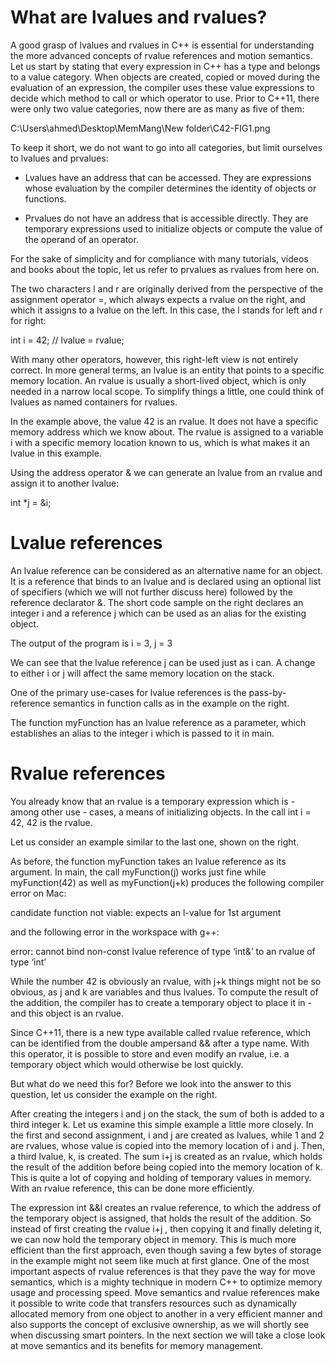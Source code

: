 
What are lvalues and rvalues?
=============================

A good grasp of lvalues and rvalues in C++ is essential for understanding the more advanced concepts of rvalue references and motion semantics.
Let us start by stating that every expression in C++ has a type and belongs to a value category. When objects are created, copied or moved during the evaluation of an expression, the compiler uses these value expressions to decide which method to call or which operator to use.
Prior to C++11, there were only two value categories, now there are as many as five of them:

C:\Users\ahmed\Desktop\MemMang\New folder\C42-FIG1.png

To keep it short, we do not want to go into all categories, but limit ourselves to lvalues and prvalues:

* Lvalues have an address that can be accessed. They are expressions whose evaluation by the compiler determines the identity of objects or functions.

* Prvalues do not have an address that is accessible directly. They are temporary expressions used to initialize objects or compute the value of the operand of an operator.

For the sake of simplicity and for compliance with many tutorials, videos and books about the topic, let us refer to prvalues as rvalues from here on.

The two characters l and r are originally derived from the perspective of the assignment operator =, which always expects a rvalue on the right, and which it assigns to a lvalue on the left. In this case, the l stands for left and r for right:

int i = 42;  // lvalue = rvalue;

With many other operators, however, this right-left view is not entirely correct. In more general terms, an lvalue is an entity that points to a specific memory location. An rvalue is usually a short-lived object, which is only needed in a narrow local scope. To simplify things a little, one could think of lvalues as named containers for rvalues.

In the example above, the value 42 is an rvalue. It does not have a specific memory address which we know about. The rvalue is assigned to a variable i with a specific memory location known to us, which is what makes it an lvalue in this example.

Using the address operator & we can generate an lvalue from an rvalue and assign it to another lvalue:

int *j = &i;


Lvalue references
===================

An lvalue reference can be considered as an alternative name for an object. It is a reference that binds to an lvalue and is declared using an optional list of specifiers (which we will not further discuss here) followed by the reference declarator &. The short code sample on the right declares an integer i and a reference j which can be used as an alias for the existing object.

The output of the program is
i = 3, j = 3

We can see that the lvalue reference j can be used just as i can. A change to either i or j will affect the same memory location on the stack.

One of the primary use-cases for lvalue references is the pass-by-reference semantics in function calls as in the example on the right.

The function myFunction has an lvalue reference as a parameter, which establishes an alias to the integer i which is passed to it in main.

Rvalue references
==================

You already know that an rvalue is a temporary expression which is - among other use - cases, a means of initializing objects. In the call int i = 42, 42 is the rvalue.

Let us consider an example similar to the last one, shown on the right.

As before, the function myFunction takes an lvalue reference as its argument. In main, the call myFunction(j) works just fine while myFunction(42) as well as myFunction(j+k) produces the following compiler error on Mac:

candidate function not viable: expects an l-value for 1st argument

and the following error in the workspace with g++:

error: cannot bind non-const lvalue reference of type ‘int&’ to an rvalue of type ‘int’

While the number 42 is obviously an rvalue, with j+k things might not be so obvious, as j and k are variables and thus lvalues. To compute the result of the addition, the compiler has to create a temporary object to place it in - and this object is an rvalue.

Since C++11, there is a new type available called rvalue reference, which can be identified from the double ampersand && after a type name. With this operator, it is possible to store and even modify an rvalue, i.e. a temporary object which would otherwise be lost quickly.

But what do we need this for? Before we look into the answer to this question, let us consider the example on the right.

After creating the integers i and j on the stack, the sum of both is added to a third integer k. Let us examine this simple example a little more closely. In the first and second assignment, i and j are created as lvalues, while 1 and 2 are rvalues, whose value is copied into the memory location of i and j. Then, a third lvalue, k, is created. The sum i+j is created as an rvalue, which holds the result of the addition before being copied into the memory location of k. This is quite a lot of copying and holding of temporary values in memory. With an rvalue reference, this can be done more efficiently.

The expression int &&l creates an rvalue reference, to which the address of the temporary object is assigned, that holds the result of the addition. So instead of first creating the rvalue i+j , then copying it and finally deleting it, we can now hold the temporary object in memory. This is much more efficient than the first approach, even though saving a few bytes of storage in the example might not seem like much at first glance. One of the most important aspects of rvalue references is that they pave the way for move semantics, which is a mighty technique in modern C++ to optimize memory usage and processing speed. Move semantics and rvalue references make it possible to write code that transfers resources such as dynamically allocated memory from one object to another in a very efficient manner and also supports the concept of exclusive ownership, as we will shortly see when discussing smart pointers. In the next section we will take a close look at move semantics and its benefits for memory management.